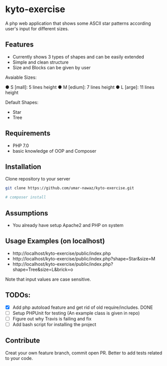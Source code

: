 # kyto-exercise
A php web application that shows some ASCII star patterns according user's input for different sizes.  

## Features

- Currently shows 3 types of shapes and can be easily extended
- Simple and clean structure
- Size and Blocks can be given by user 

Avaiable Sizes:

● S ​[mall]: 5 lines height
● M ​[edium]: 7 lines height
● L ​[arge]: 11 lines height

Default Shapes:
- Star
- Tree

## Requirements

- PHP 7.0
- basic knowledge of OOP and Composer

## Installation

Clone repository to your server
```sh
git clone https://github.com/umar-nawaz/kyto-exercise.git

# composer install  

```

## Assumptions

- You already have setup Apache2 and PHP on system


## Usage Examples (on localhost)

- http://localhost/kyto-exercise/public/index.php
- http://localhost/kyto-exercise/public/index.php?shape=Star&size=M
- http://localhost/kyto-exercise/public/index.php?shape=Tree&size=L&brick=o

Note that input values are case sensitive. 

## TODOs:
- [x] Add php autoload feature and get rid of old require/includes. DONE
- [ ] Setup PHPUnit for testing (An example class is given in repo)
- [ ] Figure out why Travis is failing and fix
- [ ] Add bash script for installing the project 

## Contribute

Creat your own feature branch, commit open PR. Better to add tests related to your code.
 